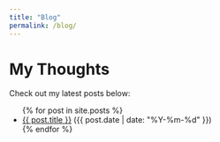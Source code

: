 ```yaml
---
title: "Blog"
permalink: /blog/
---
```


# My Thoughts

Check out my latest posts below:

<ul>
  {% for post in site.posts %}
    <li><a href="{{ post.url }}">{{ post.title }}</a> ({{ post.date | date: "%Y-%m-%d" }})</li>
  {% endfor %}
</ul>
